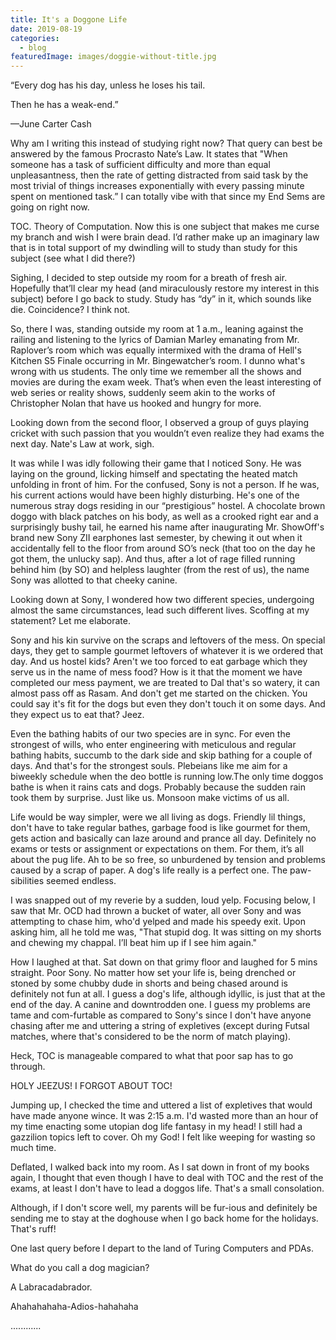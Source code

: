```yaml
---
title: It's a Doggone Life
date: 2019-08-19
categories:
  - blog
featuredImage: images/doggie-without-title.jpg
---
```


“Every dog has his day, unless he loses his tail.

Then he has a weak-end.”

—June Carter Cash

Why am I writing this instead of studying right now? That query can best be answered by the famous Procrasto Nate’s Law. It states that "When someone has a task of sufficient difficulty and more than equal unpleasantness, then the rate of getting distracted from said task by the most trivial of things increases exponentially with every passing minute spent on mentioned task.” I can totally vibe with that since my End Sems are going on right now.

TOC. Theory of Computation. Now this is one subject that makes me curse my branch and wish I were brain dead. I’d rather make up an imaginary law that is in total support of my dwindling will to study than study for this subject (see what I did there?)

Sighing, I decided to step outside my room for a breath of fresh air. Hopefully that’ll clear my head (and miraculously restore my interest in this subject) before I go back to study. Study has “dy” in it, which sounds like die. Coincidence? I think not.

So, there I was, standing outside my room at 1 a.m., leaning against the railing and listening to the lyrics of Damian Marley emanating from Mr. Raplover’s room which was equally intermixed with the drama of Hell's Kitchen S5 Finale occurring in Mr. Bingewatcher’s room. I dunno what's wrong with us students. The only time we remember all the shows and movies are during the exam week. That’s when even the least interesting of web series or reality shows, suddenly seem akin to the works of Christopher Nolan that have us hooked and hungry for more.

Looking down from the second floor, I observed a group of guys playing cricket with such passion that you wouldn’t even realize they had exams the next day. Nate's Law at work, sigh.

It was while I was idly following their game that I noticed Sony. He was laying on the ground, licking himself and spectating the heated match unfolding in front of him. For the confused, Sony is not a person. If he was, his current actions would have been highly disturbing. He's one of the numerous stray dogs residing in our “prestigious” hostel. A chocolate brown doggo with black patches on his body, as well as a crooked right ear and a surprisingly bushy tail, he earned his name after inaugurating Mr. ShowOff's brand new Sony ZII earphones last semester, by chewing it out when it accidentally fell to the floor from around SO’s neck (that too on the day he got them, the unlucky sap). And thus, after a lot of rage filled running behind him (by SO) and helpless laughter (from the rest of us), the name Sony was allotted to that cheeky canine.

Looking down at Sony, I wondered how two different species, undergoing almost the same circumstances, lead such different lives. Scoffing at my statement? Let me elaborate.

Sony and his kin survive on the scraps and leftovers of the mess. On special days, they get to sample gourmet leftovers of whatever it is we ordered that day. And us hostel kids? Aren't we too forced to eat garbage which they serve us in the name of mess food? How is it that the moment we have completed our mess payment, we are treated to Dal that's so watery, it can almost pass off as Rasam. And don't get me started on the chicken. You could say it's fit for the dogs but even they don't touch it on some days. And they expect us to eat that? Jeez.

Even the bathing habits of our two species are in sync. For even the strongest of wills, who enter engineering with meticulous and regular bathing habits, succumb to the dark side and skip bathing for a couple of days. And that's for the strongest souls. Plebeians like me aim for a biweekly schedule when the deo bottle is running low.The only time doggos bathe is when it rains cats and dogs. Probably because the sudden rain took them by surprise. Just like us. Monsoon make victims of us all.

Life would be way simpler, were we all living as dogs. Friendly lil things, don't have to take regular bathes, garbage food is like gourmet for them, gets action and basically can laze around and prance all day. Definitely no exams or tests or assignment or expectations on them. For them, it’s all about the pug life. Ah to be so free, so unburdened by tension and problems caused by a scrap of paper. A dog's life really is a perfect one. The paw-sibilities seemed endless.

I was snapped out of my reverie by a sudden, loud yelp. Focusing below, I saw that Mr. OCD had thrown a bucket of water, all over Sony and was attempting to chase him, who'd yelped and made his speedy exit. Upon asking him, all he told me was, "That stupid dog. It was sitting on my shorts and chewing my chappal. I’ll beat him up if I see him again."

How I laughed at that. Sat down on that grimy floor and laughed for 5 mins straight. Poor Sony. No matter how set your life is, being drenched or stoned by some chubby dude in shorts and being chased around is definitely not fun at all. I guess a dog's life, although idyllic, is just that at the end of the day. A canine and downtrodden one. I guess my problems are tame and com-furtable as compared to Sony's since I don't have anyone chasing after me and uttering a string of expletives (except during Futsal matches, where that's considered to be the norm of match playing).

Heck, TOC is manageable compared to what that poor sap has to go through.

HOLY JEEZUS! I FORGOT ABOUT TOC!

Jumping up, I checked the time and uttered a list of expletives that would have made anyone wince. It was 2:15 a.m. I'd wasted more than an hour of my time enacting some utopian dog life fantasy in my head! I still had a gazzilion topics left to cover. Oh my God! I felt like weeping for wasting so much time.

Deflated, I walked back into my room. As I sat down in front of my books again, I thought that even though I have to deal with TOC and the rest of the exams, at least I don't have to lead a doggos life. That's a small consolation.

Although, if I don't score well, my parents will be fur-ious and definitely be sending me to stay at the doghouse when I go back home for the holidays. That's ruff!

One last query before I depart to the land of Turing Computers and PDAs.

What do you call a dog magician?

A Labracadabrador.

Ahahahahaha-Adios-hahahaha

............
